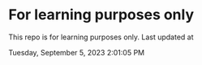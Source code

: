 # For learning purposes only
This repo is for learning purposes only.
Last updated at

Tuesday, September 5, 2023 2:01:05 PM

